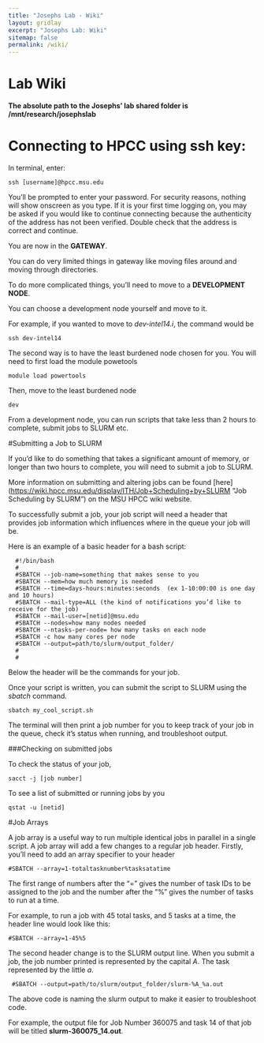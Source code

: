 ```yaml
---
title: "Josephs Lab - Wiki"
layout: gridlay
excerpt: "Josephs Lab: Wiki"
sitemap: false
permalink: /wiki/
---
```


# Lab Wiki

**The absolute path to the Josephs’ lab shared folder is /mnt/research/josephslab**

# Connecting to HPCC using ssh key:

In terminal, enter:
```
ssh [username]@hpcc.msu.edu
```

You’ll be prompted to enter your password. For security reasons, nothing will show onscreen as you type. If it is your first time logging on, you may be asked if you would like to continue connecting because the authenticity of the address has not been verified. Double check that the address is correct and continue.

You are now in the **GATEWAY**.

You can do very limited things in gateway like moving files around and moving through directories.

To do more complicated things, you’ll need to move to a **DEVELOPMENT NODE**.

You can choose a development node yourself and move to it. 

For example, if you wanted to move to _dev-intel14.i_, the command would be
```
ssh dev-intel14
```

The second way is to have the least burdened node chosen for you. You will need to first load the module powetools
```
module load powertools
```

Then, move to the least burdened node
```
dev
```

From a development node, you can run scripts that take less than 2 hours to complete, submit jobs to SLURM etc.

#Submitting a Job to SLURM

If you’d like to do something that takes a significant amount of memory, or longer than two hours to complete, you will need to submit a job to SLURM.

More information on submitting and altering jobs can be found [here](https://wiki.hpcc.msu.edu/display/ITH/Job+Scheduling+by+SLURM “Job Scheduling by SLURM”) on the MSU HPCC wiki website. 

To successfully submit a job, your job script will need a header that provides job information which influences where in the queue your job will be.

Here is an example of a basic header for a bash script:

```
  #!/bin/bash
  #
  #SBATCH --job-name=something that makes sense to you
  #SBATCH --mem=how much memory is needed
  #SBATCH --time=days-hours:minutes:seconds  (ex 1-10:00:00 is one day and 10 hours)
  #SBATCH --mail-type=ALL (the kind of notifications you’d like to receive for the job)
  #SBATCH --mail-user=[netid]@msu.edu
  #SBATCH --nodes=how many nodes needed
  #SBATCH --ntasks-per-node= how many tasks on each node
  #SBATCH -c how many cores per node
  #SBATCH --output=path/to/slurm/output_folder/
  #
  #
```

Below the header will be the commands for your job.

Once your script is written, you can submit the script to SLURM using the _sbatch_ command.
```
sbatch my_cool_script.sh
```

The terminal will then print a job number for you to keep track of your job in the queue, check it’s status when running, and troubleshoot output.

###Checking on submitted jobs

To check the status of your job, 
```
sacct -j [job number]
```

To see a list of submitted or running jobs by you
```
qstat -u [netid]
```

#Job Arrays

A job array is a useful way to run multiple identical jobs in parallel in a single script. A job array will add a few changes to a regular job header.
Firstly, you’ll need to add an array specifier to your header
```
#SBATCH --array=1-totaltasknumber%tasksatatime
```

The first range of numbers after the “=” gives the number of task IDs to be assigned to the job and the number after the “%” gives the number of tasks to run at a time. 

For example, to run a job with 45 total tasks, and 5 tasks at a time, the header line would look like this:
```
#SBATCH --array=1-45%5
```

The second header change is to the SLURM output line. When you submit a job, the job number printed is represented by the capital *A*. The task represented by the little *a*.

```
 #SBATCH --output=path/to/slurm/output_folder/slurm-%A_%a.out
```

The above code is naming the slurm output to make it easier to troubleshoot code. 

For example, the output file for Job Number 360075 and task 14 of that job will be titled __slurm-360075_14.out__.
